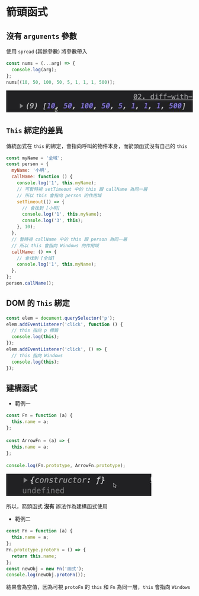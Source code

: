 # 箭頭函式

## 沒有 `arguments` 參數

使用 `spread` (其餘參數) 將參數帶入

```js
const nums = (...arg) => {
  console.log(arg);
};
nums[(10, 50, 100, 50, 5, 1, 1, 1, 500)];
```

![輸出結果](./images/arguments.jpg)

## `This` 綁定的差異

傳統函式在 `this` 的綁定，會指向呼叫的物件本身，而箭頭函式沒有自己的 `this`

```js
const myName = '全域';
const person = {
  myName: '小明',
  callName: function () {
    console.log('1', this.myName);
    // 可暫時視 setTimeout 中的 this 跟 callName 為同一層
    // 所以 this 會指向 person 的作用域
    setTimeout(() => {
      // 會找到 [小明]
      console.log('1', this.myName);
      console.log('3', this);
    }, 10);
  },
  // 暫時視 callName 中的 this 跟 person 為同一層
  // 所以 this 會指向 Windows 的作用域
  callName: () => {
    // 會找到 [全域]
    console.log('1', this.myName);
  },
};
person.callName();
```

## DOM 的 `This` 綁定

```js
const elem = document.querySelector('p');
elem.addEventListener('click', function () {
  // this 指向 p 標籤
  console.log(this);
});
elem.addEventListener('click', () => {
  // this 指向 Windows
  console.log(this);
});
```

## 建構函式

- 範例一

```js
const Fn = function (a) {
  this.name = a;
};

const ArrowFn = (a) => {
  this.name = a;
};

console.log(Fn.prototype, ArrowFn.prototype);
```

![輸出結果](./images/arrow-prototype.jpg)

所以，箭頭函式 **沒有** 辦法作為建構函式使用

- 範例二

```js
const Fn = function (a) {
  this.name = a;
};
Fn.prototype.protoFn = () => {
  return this.name;
};
const newObj = new Fn('函式');
console.log(newObj.protoFn());
```

結果會為空值，因為可視 `protoFn` 的 `this` 和 `Fn` 為同一層，`this` 會指向 `Windows`

